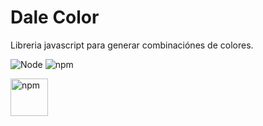 # Dale Color

Libreria javascript para generar combinaciónes de colores.

![Node](https://img.shields.io/badge/NodeJS-v12.20.0-blue)
![npm](https://img.shields.io/badge/npm-v6.14.8-blue)

<p align="left">
  <a href="https://www.npmjs.com/package/dale-color" target="_blank"><img src="https://gist.githubusercontent.com/laloinsane/df14b3f9d80448fd7cc8d513a1824db7/raw/3588999ef0db4bb5584083b3e3897b06d1dbca80/npm-badge.svg" alt="npm" height="60"></a>
</p>